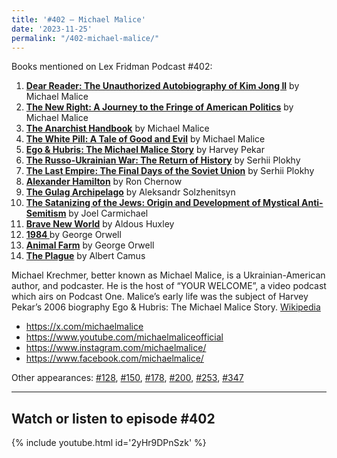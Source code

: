 ```yaml
---
title: '#402 – Michael Malice'
date: '2023-11-25'
permalink: "/402-michael-malice/"
---
```


Books mentioned on Lex Fridman Podcast #402:

1. <b><a href="https://amzn.to/47Tb9cp" target="_blank" rel="sponsored noopener noreferrer">Dear Reader: The Unauthorized Autobiography of Kim Jong Il</a></b> by Michael Malice
2. <b><a href="https://amzn.to/40T6l4g" target="_blank" rel="sponsored noopener noreferrer">The New Right: A Journey to the Fringe of American Politics</a></b> by Michael Malice
3. <b><a href="https://amzn.to/49Qx9X3" target="_blank" rel="sponsored noopener noreferrer">The Anarchist Handbook</a></b> by Michael Malice
4. <b><a href="https://amzn.to/40W3LdZ" target="_blank" rel="sponsored noopener noreferrer">The White Pill: A Tale of Good and Evil</a></b> by Michael Malice
5. <b><a href="https://amzn.to/3SVr2e0" target="_blank" rel="sponsored noopener noreferrer">Ego & Hubris: The Michael Malice Story</a></b> by Harvey Pekar
6. <b><a href="https://amzn.to/49TOHkZ" target="_blank" rel="sponsored noopener noreferrer">The Russo-Ukrainian War: The Return of History</a></b> by Serhii Plokhy
7. <b><a href="https://amzn.to/3N1Iiut" target="_blank" rel="sponsored noopener noreferrer">The Last Empire: The Final Days of the Soviet Union</a></b> by Serhii Plokhy
8. <b><a href="https://amzn.to/3SW27H8" target="_blank" rel="sponsored noopener noreferrer">Alexander Hamilton</a></b> by Ron Chernow
9. <b><a href="https://amzn.to/3uyovMV" target="_blank" rel="sponsored noopener noreferrer">The Gulag Archipelago</a></b> by Aleksandr Solzhenitsyn
10. <b><a href="https://amzn.to/40V34l0" target="_blank" rel="sponsored noopener noreferrer">The Satanizing of the Jews: Origin and Development of Mystical Anti-Semitism</a></b> by Joel Carmichael 
11. <b><a href="https://amzn.to/40X4xYa" target="_blank" rel="sponsored noopener noreferrer">Brave New World</a></b> by Aldous Huxley
12. <b><a href="https://amzn.to/49PRs71" target="_blank" rel="sponsored noopener noreferrer"> 1984 </a></b> by George Orwell
13. <b><a href="https://amzn.to/47Mv9gE" target="_blank" rel="sponsored noopener noreferrer">Animal Farm</a></b> by George Orwell
14. <b><a href="https://amzn.to/47MvfVy" target="_blank" rel="sponsored noopener noreferrer">The Plague</a></b> by Albert Camus

<!--more-->

Michael Krechmer, better known as Michael Malice, is a Ukrainian-American author, and podcaster. He is the host of “YOUR WELCOME”, a video podcast which airs on Podcast One. Malice’s early life was the subject of Harvey Pekar’s 2006 biography Ego &amp; Hubris: The Michael Malice Story. <a href="https://en.wikipedia.org/wiki/Michael_Malice" target="_blank">Wikipedia</a>



- <a href="https://x.com/michaelmalice" target="_blank">https://x.com/michaelmalice</a>
- <a href="https://www.youtube.com/michaelmaliceofficial" target="_blank">https://www.youtube.com/michaelmaliceofficial</a>
- <a href="https://www.instagram.com/michaelmalice/" target="_blank">https://www.instagram.com/michaelmalice/</a>
- <a href="https://www.facebook.com/michaelmalice/" target="_blank">https://www.facebook.com/michaelmalice/</a>

Other appearances: [\#128](/128-michael-malice/), [\#150](/150-michael-malice/), [\#178](/178-michael-malice-and-yaron-brook/), [\#200](/200-michael-malice/), [\#253](/253-michael-malice/), [\#347](/347-michael-malice/)

- - - - - -

## Watch or listen to episode #402

{% include youtube.html id='2yHr9DPnSzk' %}